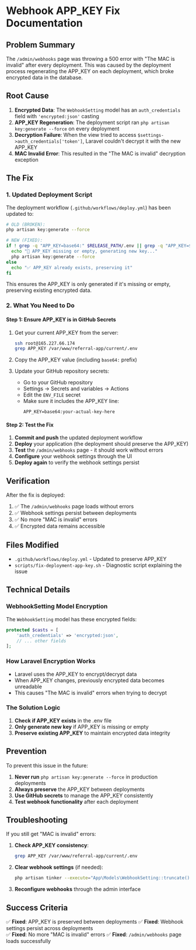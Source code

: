 # Webhook APP_KEY Fix Documentation

## Problem Summary

The `/admin/webhooks` page was throwing a 500 error with "The MAC is invalid" after every deployment. This was caused by the deployment process regenerating the APP_KEY on each deployment, which broke encrypted data in the database.

## Root Cause

1. **Encrypted Data**: The `WebhookSetting` model has an `auth_credentials` field with `'encrypted:json'` casting
2. **APP_KEY Regeneration**: The deployment script ran `php artisan key:generate --force` on every deployment
3. **Decryption Failure**: When the view tried to access `$settings->auth_credentials['token']`, Laravel couldn't decrypt it with the new APP_KEY
4. **MAC Invalid Error**: This resulted in the "The MAC is invalid" decryption exception

## The Fix

### 1. Updated Deployment Script

The deployment workflow (`.github/workflows/deploy.yml`) has been updated to:

```bash
# OLD (BROKEN):
php artisan key:generate --force

# NEW (FIXED):
if ! grep -q "APP_KEY=base64:" $RELEASE_PATH/.env || grep -q "APP_KEY=$" $RELEASE_PATH/.env; then
  echo "🔧 APP_KEY missing or empty, generating new key..."
  php artisan key:generate --force
else
  echo "✅ APP_KEY already exists, preserving it"
fi
```

This ensures the APP_KEY is only generated if it's missing or empty, preserving existing encrypted data.

### 2. What You Need to Do

#### Step 1: Ensure APP_KEY is in GitHub Secrets

1. Get your current APP_KEY from the server:
   ```bash
   ssh root@165.227.66.174
   grep APP_KEY /var/www/referral-app/current/.env
   ```

2. Copy the APP_KEY value (including `base64:` prefix)

3. Update your GitHub repository secrets:
   - Go to your GitHub repository
   - Settings → Secrets and variables → Actions
   - Edit the `ENV_FILE` secret
   - Make sure it includes the APP_KEY line:
     ```
     APP_KEY=base64:your-actual-key-here
     ```

#### Step 2: Test the Fix

1. **Commit and push** the updated deployment workflow
2. **Deploy** your application (the deployment should preserve the APP_KEY)
3. **Test** the `/admin/webhooks` page - it should work without errors
4. **Configure** your webhook settings through the UI
5. **Deploy again** to verify the webhook settings persist

## Verification

After the fix is deployed:

1. ✅ The `/admin/webhooks` page loads without errors
2. ✅ Webhook settings persist between deployments
3. ✅ No more "MAC is invalid" errors
4. ✅ Encrypted data remains accessible

## Files Modified

- `.github/workflows/deploy.yml` - Updated to preserve APP_KEY
- `scripts/fix-deployment-app-key.sh` - Diagnostic script explaining the issue

## Technical Details

### WebhookSetting Model Encryption

The `WebhookSetting` model has these encrypted fields:
```php
protected $casts = [
    'auth_credentials' => 'encrypted:json',
    // ... other fields
];
```

### How Laravel Encryption Works

- Laravel uses the APP_KEY to encrypt/decrypt data
- When APP_KEY changes, previously encrypted data becomes unreadable
- This causes "The MAC is invalid" errors when trying to decrypt

### The Solution Logic

1. **Check if APP_KEY exists** in the .env file
2. **Only generate new key** if APP_KEY is missing or empty
3. **Preserve existing APP_KEY** to maintain encrypted data integrity

## Prevention

To prevent this issue in the future:

1. **Never run** `php artisan key:generate --force` in production deployments
2. **Always preserve** the APP_KEY between deployments
3. **Use GitHub secrets** to manage the APP_KEY consistently
4. **Test webhook functionality** after each deployment

## Troubleshooting

If you still get "MAC is invalid" errors:

1. **Check APP_KEY consistency**:
   ```bash
   grep APP_KEY /var/www/referral-app/current/.env
   ```

2. **Clear webhook settings** (if needed):
   ```bash
   php artisan tinker --execute="App\Models\WebhookSetting::truncate();"
   ```

3. **Reconfigure webhooks** through the admin interface

## Success Criteria

✅ **Fixed**: APP_KEY is preserved between deployments
✅ **Fixed**: Webhook settings persist across deployments  
✅ **Fixed**: No more "MAC is invalid" errors
✅ **Fixed**: `/admin/webhooks` page loads successfully
